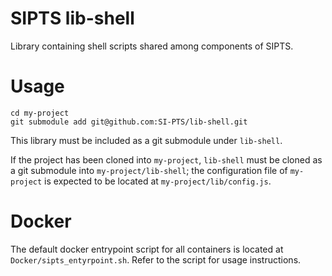 # SIPTS lib-shell

 Library containing shell scripts shared among components of SIPTS.

# Usage

```shell
cd my-project
git submodule add git@github.com:SI-PTS/lib-shell.git
```

This library must be included as a git submodule under `lib-shell`.

If the project has been cloned into `my-project`, `lib-shell` must be cloned as a git submodule into `my-project/lib-shell`; the configuration file of `my-project` is expected to be located at `my-project/lib/config.js`.

# Docker

The default docker entrypoint script for all containers is located at `Docker/sipts_entyrpoint.sh`. Refer to the script for usage instructions.
